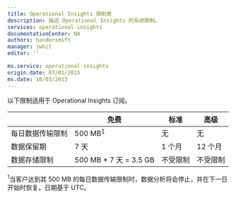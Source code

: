 ```yaml
---
title: Operational Insights 限制表
description: 描述 Operational Insights 的系统限制。
services: operational-insights
documentationCenter: NA
authors: bandersmsft
manager: jwhit
editor: ''

ms.service: operational-insights
origin.date: 07/01/2015
ms.date: 10/03/2015
---
```


以下限制适用于 Operational Insights 订阅。

| |免费|标准|高级|
|---|---|---|---|
|每日数据传输限制|500 MB<sup>1</sup>|无|无|
|数据保留期|7 天|1 个月|12 个月|
|数据存储限制|500 MB * 7 天 = 3.5 GB|不受限制|不受限制|

<sup>1</sup>当客户达到其 500 MB 的每日数据传输限制时，数据分析将会停止，并在下一日开始时恢复。日期基于 UTC。

<!---HONumber=71-->
